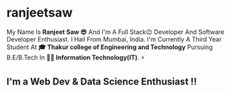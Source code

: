 # ranjeetsaw
My Name Is **Ranjeet Saw 😎** And I'm A Full Stack😉 Developer And Software Developer Enthusiast. I Hail From Mumbai, India. I'm Currently A Third Year Student At **🎓 Thakur college of Engineering and Technology** Pursuing B.E/B.Tech In **🧑‍💻 Information Technology(IT)**. ⚡
## I'm a Web Dev & Data Science Enthusiast !!
